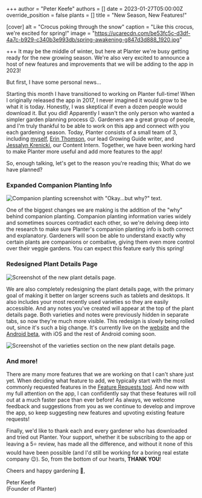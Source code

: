 +++
author = "Peter Keefe"
authors = []
date = 2023-01-27T05:00:00Z
override_position = false
plants = []
title = "New Season, New Features!"

[cover]
alt = "Crocus poking through the snow"
caption = "Like this crocus, we're excited for spring!"
image = "https://ucarecdn.com/be53fc5c-d3df-4a7c-b929-c340b3e993db/spring-awakening-g847d3d888_1920.jpg"

+++
It may be the middle of winter, but here at Planter we're busy getting ready for the new growing season. We're also very excited to announce a host of new features and improvements that we will be adding to the app in 2023!

But first, I have some personal news…

Starting this month I have transitioned to working on Planter full-time! When I originally released the app in 2017, I never imagined it would grow to be what it is today. Honestly, I was skeptical if even a dozen people would download it. But you did! Apparently I wasn't the only person who wanted a simpler garden planning process 😉. Gardeners are a great group of people, and I'm truly thankful to be able to work on this app and connect with you each gardening season. Today, Planter consists of a small team of 3, including [myself](https://blog.planter.garden/author/peter-keefe/), [Erin Thomson](https://blog.planter.garden/author/erin-thomson/), our lead Growing Guide writer, and [Jessalyn Krenicki](https://blog.planter.garden/author/jessalyn-krenicki/), our Content Intern. Together, we have been working hard to make Planter more useful and add more features to the app!

So, enough talking, let's get to the reason you're reading this; What do we have planned?

### Expanded Companion Planting Info

![Companion planting screenshot with "Okay...but why?" text.](https://ucarecdn.com/ef4a48be-75f3-4156-83f3-5a654fc0a463/but-why.png "Companion planting information is great, but why are certain plants compatible when others are combative?")

One of the biggest changes we are making is the addition of the "why" behind companion planting. Companion planting information varies widely and sometimes sources contradict each other, so we're delving deep into the research to make sure Planter's companion planting info is both correct and explanatory. Gardeners will soon be able to understand exactly why certain plants are companions or combative, giving them even more control over their veggie gardens. You can expect this feature early this spring!

### Redesigned Plant Details Page

![Screenshot of the new plant details page.](https://ucarecdn.com/d409e4d1-582a-4f7d-b4b6-df0d40db1c86/planter-garden_plants_tomatoes-ipad-air-15.png "The new plant details page on an iPad, featuring multiple photos and notes, front-and-center.")

We are also completely redesigning the plant details page, with the primary goal of making it better on larger screens such as tablets and desktops. It also includes your most recently used varieties so they are easily accessible. And any notes you've created will appear at the top of the plant details page. Both varieties and notes were previously hidden in separate tabs, so now they're much more visible. This redesign is slowly being rolled out, since it's such a big change. It's currently live on the [website](https://planter.garden/plants/onions) and the [Android beta](https://play.google.com/store/apps/details?id=com.perculacreative.peter.gardenplanner), with iOS and the rest of Android coming soon.

![Screenshot of the varieties section on the new plant details page.](https://ucarecdn.com/91e83870-61b4-4ef6-b2ff-fb487e2e3d11/planter-garden_plants_tomatoes-ipad-air-10.png "Your most-recent varieties and all favorited varieties will now appear on the plant details page.")

### And more!

There are many more features that we are working on that I can't share just yet. When deciding what feature to add, we typically start with the most commonly requested features in the [Feature Requests tool](https://planter.garden/requests). And now with my full attention on the app, I can confidently say that these features will roll out at a much faster pace than ever before! As always, we welcome feedback and suggestions from you as we continue to develop and improve the app, so keep suggesting new features and upvoting existing feature requests!

Finally, we'd like to thank each and every gardener who has downloaded and tried out Planter. Your support, whether it be subscribing to the app or leaving a 5⭐ review, has made all the difference, and without it none of this would have been possible (and I'd still be working for a boring real estate company 😉). So, from the bottom of our hearts, **THANK YOU**!

Cheers and happy gardening 🌱,

Peter Keefe  
(Founder of Planter)